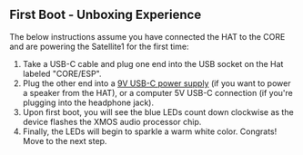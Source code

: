 
## First Boot - Unboxing Experience
The below instructions assume you have connected the HAT to the CORE and are powering the Satellite1 for the first time:

1. Take a USB-C cable and plug one end into the USB socket on the Hat labeled "CORE/ESP".
2. Plug the other end into a [9V USB-C power supply](satellite1-recommended-accessories.md#power-supply) (if you want to power a speaker from the HAT), or a computer 5V USB-C connection (if you're plugging into the headphone jack).
3. Upon first boot, you will see the blue LEDs count down clockwise as the device flashes the XMOS audio processor chip.
4. Finally, the LEDs will begin to sparkle a warm white color. Congrats! Move to the next step.
